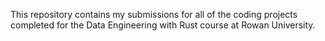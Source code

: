 This repository contains my submissions for all of the coding projects completed for the Data Engineering with Rust course at Rowan University.
